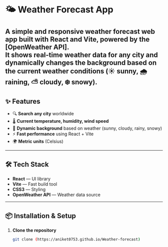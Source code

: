 # 🌤️ Weather Forecast App
A simple and responsive weather forecast web app built with **React** and **Vite**, powered by the [OpenWeather API].  
It shows **real-time weather data** for any city and dynamically changes the background based on the current weather conditions (☀️ sunny, 🌧️ raining, ⛅ cloudy, ❄️ snowy).
---
## ✨ Features
- 🔍 **Search any city** worldwide
- 🌡️ **Current temperature, humidity, wind speed**
- 🎨 **Dynamic background** based on weather (sunny, cloudy, rainy, snowy)
- ⚡ **Fast performance** using React + Vite
- 🌍 **Metric units** (Celsius)

---

## 🛠️ Tech Stack

- **React** — UI library
- **Vite** — Fast build tool
- **CSS3** — Styling
- **OpenWeather API** — Weather data source
---
## 📦 Installation & Setup

1. **Clone the repository**
   ```bash
   git clone (https://aniket0753.github.io/Weather-forecast)
